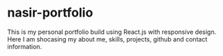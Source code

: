 # nasir-portfolio
This is my personal portfolio build using React.js with responsive design. Here I am shocasing my about me, skills, projects, github and contact information. 
